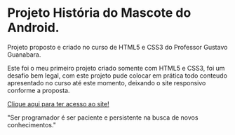 # Projeto História do Mascote do Android.
Projeto proposto e criado no curso de HTML5 e CSS3 do Professor Gustavo Guanabara.

Este foi o meu primeiro projeto criado somente com HTML5 e CSS3, foi um desafio bem legal, com este projeto pude colocar em prática todo conteudo apresentado no curso até este momento, deixando o site responsivo conforme a proposta.

<a href="https://munhozrufino.github.io/projeto-site-android/" target="_blank" >Clique aqui para ter acesso ao site!</a>

"Ser programador é ser paciente e persistente na busca de novos conhecimentos."

